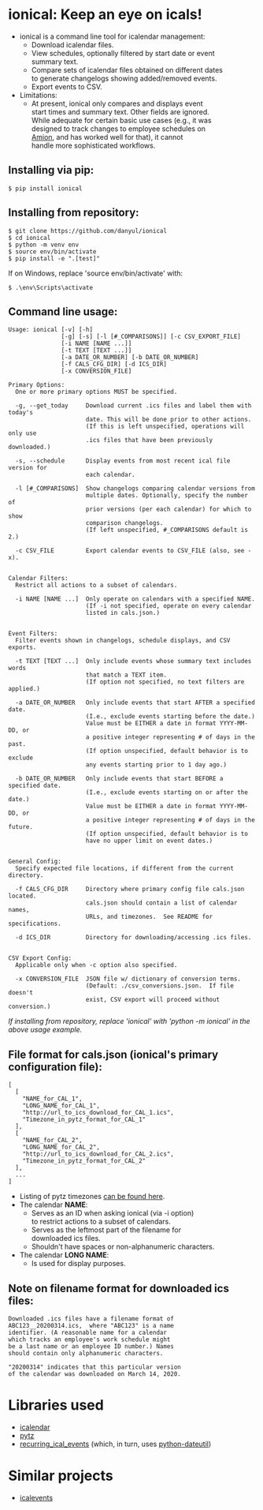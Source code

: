 
# ionical: Keep an eye on icals!

- ionical is a command line tool for icalendar management:  
  - Download icalendar files.
  - View schedules, optionally filtered by start date or event   
    summary text.
  - Compare sets of icalendar files obtained on different dates  
    to generate changelogs showing added/removed events.
  - Export events to CSV.
- Limitations: 
  - At present, ionical only compares and displays event  
    start times and summary text.  Other fields are ignored.  
    While adequate for certain basic use cases (e.g., it was  
    designed to track changes to employee schedules on  
    [Amion](https://amion.com/), and has worked well for that), it cannot   
    handle more sophisticated workflows.  
  

## Installing via pip:
```
$ pip install ionical
```
  

## Installing from repository:
```
$ git clone https://github.com/danyul/ionical
$ cd ionical
$ python -m venv env
$ source env/bin/activate
$ pip install -e ".[test]"
```
If on Windows, replace 'source env/bin/activate' with:
```
$ .\env\Scripts\activate
```
  


## Command line usage:
```
Usage: ionical [-v] [-h] 
               [-g] [-s] [-l [#_COMPARISONS]] [-c CSV_EXPORT_FILE] 
               [-i NAME [NAME ...]] 
               [-t TEXT [TEXT ...]] 
               [-a DATE_OR_NUMBER] [-b DATE_OR_NUMBER]
               [-f CALS_CFG_DIR] [-d ICS_DIR] 
               [-x CONVERSION_FILE]

Primary Options:
  One or more primary options MUST be specified.

  -g, --get_today     Download current .ics files and label them with today's
                      date. This will be done prior to other actions.
                      (If this is left unspecified, operations will only use
                      .ics files that have been previously downloaded.)

  -s, --schedule      Display events from most recent ical file version for
                      each calendar.

  -l [#_COMPARISONS]  Show changelogs comparing calendar versions from
                      multiple dates. Optionally, specify the number of
                      prior versions (per each calendar) for which to show
                      comparison changelogs.
                      (If left unspecified, #_COMPARISONS default is 2.)

  -c CSV_FILE         Export calendar events to CSV_FILE (also, see -x).


Calendar Filters:
  Restrict all actions to a subset of calendars.

  -i NAME [NAME ...]  Only operate on calendars with a specified NAME.
                      (If -i not specified, operate on every calendar
                      listed in cals.json.)


Event Filters:
  Filter events shown in changelogs, schedule displays, and CSV exports.

  -t TEXT [TEXT ...]  Only include events whose summary text includes words
                      that match a TEXT item.
                      (If option not specified, no text filters are applied.)

  -a DATE_OR_NUMBER   Only include events that start AFTER a specified date.
                      (I.e., exclude events starting before the date.)
                      Value must be EITHER a date in format YYYY-MM-DD, or
                      a positive integer representing # of days in the past.
                      (If option unspecified, default behavior is to exclude
                      any events starting prior to 1 day ago.)

  -b DATE_OR_NUMBER   Only include events that start BEFORE a specified date.
                      (I.e., exclude events starting on or after the date.)
                      Value must be EITHER a date in format YYYY-MM-DD, or
                      a positive integer representing # of days in the future.
                      (If option unspecified, default behavior is to
                      have no upper limit on event dates.)


General Config:
  Specify expected file locations, if different from the current directory.

  -f CALS_CFG_DIR     Directory where primary config file cals.json located.
                      cals.json should contain a list of calendar names,
                      URLs, and timezones.  See README for specifications.

  -d ICS_DIR          Directory for downloading/accessing .ics files.


CSV Export Config:
  Applicable only when -c option also specified.

  -x CONVERSION_FILE  JSON file w/ dictionary of conversion terms.
                      (Default: ./csv_conversions.json.  If file doesn't
                      exist, CSV export will proceed without conversion.)

```

*If installing from repository, replace 'ionical' with 'python -m ionical' 
 in the above usage example.*
   
  
## File format for cals.json (ionical's primary configuration file):
```
[
  [
    "NAME_for_CAL_1", 
    "LONG_NAME_for_CAL_1", 
    "http://url_to_ics_download_for_CAL_1.ics", 
    "Timezone_in_pytz_format_for_CAL_1"
  ],
  [
    "NAME_for_CAL_2", 
    "LONG_NAME_for_CAL_2", 
    "http://url_to_ics_download_for_CAL_2.ics", 
    "Timezone_in_pytz_format_for_CAL_2"
  ],
  ...
]
```
 - Listing of pytz timezones [can be found here](https://stackoverflow.com/questions/13866926/is-there-a-list-of-pytz-timezones).
 - The calendar **NAME**:
     - Serves as an ID when asking ionical (via -i option)    
       to restrict actions to a subset of calendars.
     - Serves as the leftmost part of the filename for  
       downloaded ics files.
     - Shouldn't have spaces or non-alphanumeric characters.  
 - The calendar **LONG NAME**:
     - Is used for display purposes.
  

## Note on filename format for downloaded ics files:

    Downloaded .ics files have a filename format of   
    ABC123__20200314.ics,  where "ABC123" is a name  
    identifier. (A reasonable name for a calendar  
    which tracks an employee's work schedule might  
    be a last name or an employee ID number.) Names  
    should contain only alphanumeric characters.  
  
    "20200314" indicates that this particular version  
    of the calendar was downloaded on March 14, 2020.  
  

# Libraries used

- [icalendar](https://pypi.org/project/icalendar/)
- [pytz](https://pypi.org/project/pytz/)
- [recurring_ical_events](https://pypi.org/project/recurring-ical-events/)
  (which, in turn, uses [python-dateutil](https://pypi.org/project/python-dateutil/))
  

# Similar projects

- [icalevents](https://github.com/irgangla/icalevents)
  

